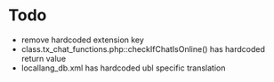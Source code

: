 # Todo

* remove hardcoded extension key
* class.tx_chat_functions.php::checkIfChatIsOnline() has hardcoded return value
* locallang_db.xml has hardcoded ubl specific translation
